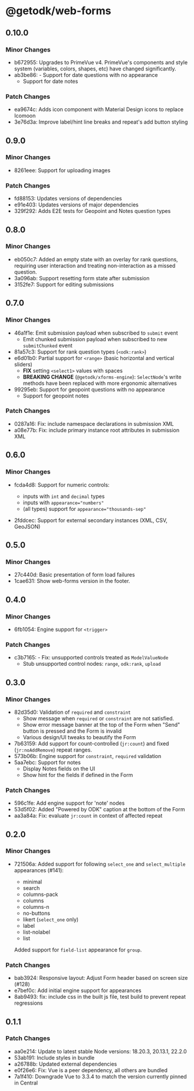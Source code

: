 # @getodk/web-forms

## 0.10.0

### Minor Changes

- b672955: Upgrades to PrimeVue v4. PrimeVue's components and style system (variables, colors, shapes, etc) have changed significantly.
- ab3be86: - Support for date questions with no appearance
  - Support for date notes

### Patch Changes

- ea9674c: Adds icon component with Material Design icons to replace Icomoon
- 3e76d3a: Improve label/hint line breaks and repeat's add button styling

## 0.9.0

### Minor Changes

- 8261eee: Support for uploading images

### Patch Changes

- fd88153: Updates versions of dependencies
- e91e403: Updates versions of major dependencies
- 329f292: Adds E2E tests for Geopoint and Notes question types

## 0.8.0

### Minor Changes

- eb050c7: Added an empty state with an overlay for rank questions, requiring user interaction and treating non-interaction as a missed question.
- 3a096ab: Support resetting form state after submission
- 3152fe7: Support for editing submissions

## 0.7.0

### Minor Changes

- 46a1f1e: Emit submission payload when subscribed to `submit` event
  - Emit chunked submission payload when subscribed to new `submitChunked` event
- 81a57c3: Support for rank question types (`<odk:rank>`)
- e6d01b0: Partial support for `<range>` (basic horizontal and vertical sliders)
  - **FIX** setting `<select1>` values with spaces
  - **BREAKING CHANGE** (`@getodk/xforms-engine`): `SelectNode`'s write methods have been replaced with more ergonomic alternatives
- 99295eb: Support for geopoint questions with no appearance
  - Support for geopoint notes

### Patch Changes

- 0287a16: Fix: include namespace declarations in submission XML
- a08e77b: Fix: include primary instance root attributes in submission XML

## 0.6.0

### Minor Changes

- fcda4d8: Support for numeric controls:

  - inputs with `int` and `decimal` types
  - inputs with `appearance="numbers"`
  - (all types) support for `appearance="thousands-sep"`

- 2fddcec: Support for external secondary instances (XML, CSV, GeoJSON)

## 0.5.0

### Minor Changes

- 27c440d: Basic presentation of form load failures
- 1cae631: Show web-forms version in the footer.

## 0.4.0

### Minor Changes

- 6fb1054: Engine support for `<trigger>`

### Patch Changes

- c3b7165: - Fix: unsupported controls treated as `ModelValueNode`
  - Stub unsupported control nodes: `range`, `odk:rank`, `upload`

## 0.3.0

### Minor Changes

- 82d35d0: Validation of `required` and `constraint`
  - Show message when `required` or `constraint` are not satisfied.
  - Show error message banner at the top of the Form when "Send" button is pressed and the Form is invalid
  - Various design/UI tweaks to beautify the Form
- 7b63159: Add support for count-controlled (`jr:count`) and fixed (`jr:noAddRemove`) repeat ranges.
- 573b06b: Engine support for `constraint`, `required` validation
- 5aa7ebc: Support for notes
  - Display Notes fields on the UI
  - Show hint for the fields if defined in the Form

### Patch Changes

- 596c1fe: Add engine support for 'note' nodes
- 53d5f02: Added "Powered by ODK" caption at the bottom of the Form
- aa3a84a: Fix: evaluate `jr:count` in context of affected repeat

## 0.2.0

### Minor Changes

- 721506a: Added support for following `select_one` and `select_multiple` appearances (#141):

  - minimal
  - search
  - columns-pack
  - columns
  - columns-n
  - no-buttons
  - likert (`select_one` only)
  - label
  - list-nolabel
  - list

  Added support for `field-list` appearance for `group`.

### Patch Changes

- bab3924: Responsive layout: Adjust Form header based on screen size (#128)
- e7bef0c: Add initial engine support for appearances
- 8ab9493: fix: include css in the built js file, test build to prevent repeat regressions

## 0.1.1

### Patch Changes

- aa0e214: Update to latest stable Node versions: 18.20.3, 20.13.1, 22.2.0
- 53ab191: Include styles in bundle
- a26788b: Updated external dependencies
- e0f26e6: Fix: Vue is a peer dependency, all others are bundled
- 7a1f410: Downgrade Vue to 3.3.4 to match the version currently pinned in Central
